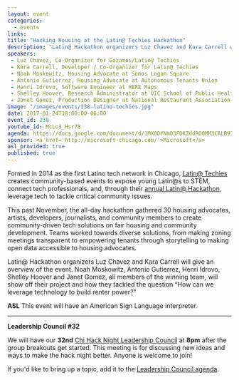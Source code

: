 ```yaml
---
layout: event
categories: 
  - events
links:
title: "Hacking Housing at the Latin@ Techies Hackathon"
description: "Latin@ Hackathon organizers Luz Chavez and Kara Carrell will give an overview of their event on fair housing and community development. Noah Moskowitz, Antonio Gutierrez, Henri Idrovo, Shelley Hoover and Janet Gomez, all members of the winning team, will show off their project and how they tackled the question “How can we leverage technology to build renter power?”"
speakers:
 - Luz Chavez, Co-Organizer for Gozamos/Latin@ Techies
 - Kara Carrell, Developer / Co-Organizer for Latin@ Techies
 - Noah Moskowitz, Housing Advocate at Somos Logan Square
 - Antonio Gutierrez, Housing Advocate at Autonomous Tenants Union
 - Henri Idrovo, Software Engineer at HERE Maps
 - Shelley Hoover, Research Administrator at UIC School of Public Health
 - Janet Gomez, Production Designer at National Restaurant Association- Conventions  
image: "/images/events/238-latino-techies.jpg"
date: 2017-01-24T18:00:00-06:00
event_id: 238
youtube_id: McLo3_Hsr78
agenda: https://docs.google.com/document/d/1MX0DYNm03FDKZddRO0MM3CALB9IXo0FWHPxWSLgScZM/edit#
sponsor: <a href='http://microsoft-chicago.com/'>Microsoft</a>
asl_provided: true
published: true
---
```


Formed in 2014 as the first Latino tech network in Chicago, [Latin@ Techies](https://www.meetup.com/Latino-Techies/) creates community-based events to expose young Latin@s to STEM, connect tech professionals, and, through their [annual Latin@ Hackathon](https://www.facebook.com/events/1700846456904525/), leverage tech to tackle critical community issues.  

This past November, the all-day hackathon gathered 30 housing advocates, artists, developers, journalists, and community members to create community-driven tech solutions on fair housing and community development. Teams worked towards diverse solutions, from making zoning meetings transparent to empowering tenants through storytelling to making open data accessible to housing advocates.

Latin@ Hackathon organizers Luz Chavez and Kara Carrell will give an overview of the event. Noah Moskowitz, Antonio Gutierrez, Henri Idrovo, Shelley Hoover and Janet Gomez, all members of the winning team, will show off their project and how they tackled the question “How can we leverage technology to build renter power?"

**ASL** This event will have an American Sign Language interpreter.

---
 
**Leadership Council #32**

We will have our **32nd** [Chi Hack Night Leadership Council](http://chihacknight.org/leadership-council.html) at **8pm** after the group breakouts get started. This meeting is for discussing new ideas and ways to make the hack night better. Anyone is welcome to join! 

If you'd like to bring up a topic, add it to the [Leadership Council agenda](https://docs.google.com/document/d/1qXAZRzqgEkHwSU6LlrTRaicKDLkZbgAGbQQ6AnHzgvI/edit#heading=h.qb6vo680ee18).